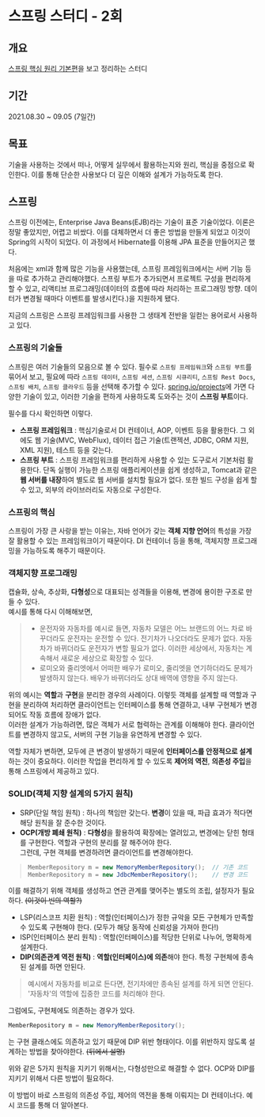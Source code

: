# 스프링 스터디 - 2회

## 개요
[스프링 핵심 원리 기본편](https://www.inflearn.com/course/스프링-핵심-원리-기본편)을 보고 정리하는 스터디

## 기간
2021.08.30 ~ 09.05 (7일간)

## 목표
기술을 사용하는 것에서 떠나, 어떻게 실무에서 활용하는지와 원리, 핵심을 중점으로 확인한다. 이를 통해 단순한 사용보다 더 깊은 이해와 설계가 가능하도록 한다.

## 스프링
스프링 이전에는, Enterprise Java Beans(EJB)라는 기술이 표준 기술이었다. 이론은 정말 좋았지만, 어렵고 비쌌다. 이를 대체하면서 더 좋은 방법을 만들게 되었고 이것이 Spring의 시작이 되었다. 이 과정에서 Hibernate를 이용해 JPA 표준을 만들어지곤 했다.

처음에는 xml과 함께 많은 기능을 사용했는데, 스프링 프레임워크에서는 서버 기능 등을 따로 추가하고 관리해야했다. 스프링 부트가 추가되면서 프로젝트 구성을 편리하게 할 수 있고, 리액티브 프로그래밍(데이터의 흐름에 따라 처리하는 프로그래밍 방향. 데이터가 변경될 때마다 이벤트를 발생시킨다.)을 지원하게 됐다.

지금의 스프링은 스프링 프레임워크를 사용한 그 생태계 전반을 일컫는 용어로서 사용하고 있다.

### 스프링의 기술들
스프링은 여러 기술들의 모음으로 볼 수 있다. 필수로 `스프링 프레임워크`와 `스프링 부트`를 묶어서 보고, 필요에 따라 `스프링 데이터`, `스프링 세션`, `스프링 시큐리티`, `스프링 Rest Docs`, `스프링 배치`, `스프링 클라우드` 등을 선택해 추가할 수 있다. [spring.io/projects](https://spring.io/projects)에 가면 다양한 기술이 있고, 이러한 기술을 편하게 사용하도록 도와주는 것이 **스프링 부트**이다.

필수를 다시 확인하면 이렇다.
- **스프링 프레임워크** : 핵심기술로서 DI 컨테이너, AOP, 이벤트 등을 활용한다. 그 외에도 웹 기술(MVC, WebFlux), 데이터 접근 기술(트랜젝션, JDBC, ORM 지원, XML 지원), 테스트 등을 갖는다.
- **스프링 부트** : 스프링 프레임워크를 편리하게 사용할 수 있는 도구로서 기본처럼 활용한다. 단독 실행이 가능한 스프링 애플리케이션을 쉽게 생성하고, Tomcat과 같은 **웹 서버를 내장**하여 별도로 웹 서버를 설치할 필요가 없다. 또한 빌드 구성을 쉽게 할 수 있고, 외부의 라이브러리도 자동으로 구성한다.

### 스프링의 핵심
스프링이 가장 큰 사랑을 받는 이유는, 자바 언어가 갖는 **객체 지향 언어**의 특성을 가장 잘 활용할 수 있는 프레임워크이기 때문이다. DI 컨테이너 등을 통해, 객체지향 프로그래밍을 가능하도록 해주기 때문이다.

### 객체지향 프로그래밍
캡슐화, 상속, 추상화, **다형성**으로 대표되는 성격들을 이용해, 변경에 용이한 구조로 만들 수 있다.  
예시를 통해 다시 이해해보면,
> - 운전자와 자동차를 예시로 들면, 자동차 모델은 어느 브랜드의 어느 차로 바꾸더라도 운전자는 운전할 수 있다. 전기차가 나오더라도 문제가 없다. 자동차가 바뀌더라도 운전자가 변할 필요가 없다. 이러한 세상에서, 자동차는 계속해서 새로운 세상으로 확장할 수 있다.   
> - 로미오와 줄리엣에서 어떠한 배우가 로미오, 줄리엣을 연기하더라도 문제가 발생하지 않는다. 배우가 바뀌더라도 상대 배역에 영향을 주지 않는다.

위의 예시는 **역할**과 **구현**을 분리한 경우의 사례이다. 이렇듯 객체를 설계할 때 역할과 구현을 분리하여 처리하면 클라이언트는 인터페이스를 통해 연결하고, 내부 구현체가 변경되어도 작동 흐름에 장애가 없다.  
이러한 설계가 가능하려면, 많은 객체가 서로 협력하는 관계를 이해해야 한다. 클라이언트를 변경하지 않고도, 서버의 구현 기능을 유연하게 변경할 수 있다.

역할 자체가 변하면, 모두에 큰 변경이 발생하기 때문에 **인터페이스를 안정적으로 설계**하는 것이 중요하다. 이러한 작업을 편리하게 할 수 있도록 **제어의 역전**, **의존성 주입**을 통해 스프링에서 제공하고 있다.

### SOLID(객체 지향 설계의 5가지 원칙)
- SRP(단일 책임 원칙) : 하나의 책임만 갖는다. **변경**이 있을 때, 파급 효과가 적다면 해당 원칙을 잘 준수한 것이다.
- **OCP(개방 폐쇄 원칙)** : **다형성**을 활용하여 확장에는 열려있고, 변경에는 닫힌 형태를 구현한다. 역할과 구현의 분리를 잘 해주어야 한다.  
그런데, 구현 객체를 변경하려면 클라이언트를 변경해야한다.
> ```java
> MemberRepository m = new MemoryMemberRepository();  // 기존 코드
> MemberRepository m = new JdbcMemberRepository();    // 변경 코드
> ```
이를 해결하기 위해 객체를 생성하고 연관 관계를 맺어주는 별도의 조립, 설정자가 필요하다. ~~(이것이 빈의 역할?)~~
- LSP(리스코프 치환 원칙) : 역할(인터페이스)가 정한 규악을 모든 구현체가 만족할 수 있도록 구현해야 한다. (모두가 해당 동작에 신뢰성을 가져아 한다!)
- ISP(인터페이스 분리 원칙) : 역할(인터페이스)를 적당한 단위로 나누어, 명확하게 설계한다.
- **DIP(의존관계 역전 원칙)** : **역할(인터페이스)에 의존**해야 한다. 특정 구현체에 종속된 설계를 하면 안된다.
> 예시에서 자동차를 비교로 든다면, 전기차에만 종속된 설계를 하게 되면 안된다. '자동차'의 역할에 집중한 코드를 처리해야 한다.

그럼에도, 구현체에도 의존하는 경우가 있다.
```java
MemberRepository m = new MemoryMemberRepository();
```
는 구현 클래스에도 의존하고 있기 때문에 DIP 위반 형태이다. 이를 위반하지 않도록 설계하는 방법을 찾아야한다. ~~(뒤에서 설명)~~


위와 같은 5가지 원칙을 지키기 위해서는, 다형성만으로 해결할 수 없다. OCP와 DIP를 지키기 위해서 다른 방법이 필요하다.

이 방법이 바로 스프링의 의존성 주입, 제어의 역전을 통해 이뤄지는 DI 컨테이너다. 예시 코드를 통해 더 알아본다.
